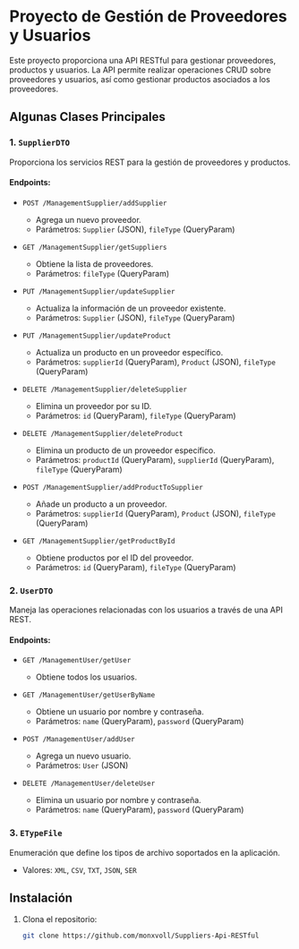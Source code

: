 # Proyecto de Gestión de Proveedores y Usuarios

Este proyecto proporciona una API RESTful para gestionar proveedores, productos y usuarios. La API permite realizar operaciones CRUD sobre proveedores y usuarios, así como gestionar productos asociados a los proveedores.

## Algunas Clases Principales

### 1. `SupplierDTO`
Proporciona los servicios REST para la gestión de proveedores y productos.

#### Endpoints:
- `POST /ManagementSupplier/addSupplier`
  - Agrega un nuevo proveedor.
  - Parámetros: `Supplier` (JSON), `fileType` (QueryParam)

- `GET /ManagementSupplier/getSuppliers`
  - Obtiene la lista de proveedores.
  - Parámetros: `fileType` (QueryParam)

- `PUT /ManagementSupplier/updateSupplier`
  - Actualiza la información de un proveedor existente.
  - Parámetros: `Supplier` (JSON), `fileType` (QueryParam)

- `PUT /ManagementSupplier/updateProduct`
  - Actualiza un producto en un proveedor específico.
  - Parámetros: `supplierId` (QueryParam), `Product` (JSON), `fileType` (QueryParam)

- `DELETE /ManagementSupplier/deleteSupplier`
  - Elimina un proveedor por su ID.
  - Parámetros: `id` (QueryParam), `fileType` (QueryParam)

- `DELETE /ManagementSupplier/deleteProduct`
  - Elimina un producto de un proveedor específico.
  - Parámetros: `productId` (QueryParam), `supplierId` (QueryParam), `fileType` (QueryParam)

- `POST /ManagementSupplier/addProductToSupplier`
  - Añade un producto a un proveedor.
  - Parámetros: `supplierId` (QueryParam), `Product` (JSON), `fileType` (QueryParam)

- `GET /ManagementSupplier/getProductById`
  - Obtiene productos por el ID del proveedor.
  - Parámetros: `id` (QueryParam), `fileType` (QueryParam)

### 2. `UserDTO`
Maneja las operaciones relacionadas con los usuarios a través de una API REST.

#### Endpoints:
- `GET /ManagementUser/getUser`
  - Obtiene todos los usuarios.

- `GET /ManagementUser/getUserByName`
  - Obtiene un usuario por nombre y contraseña.
  - Parámetros: `name` (QueryParam), `password` (QueryParam)

- `POST /ManagementUser/addUser`
  - Agrega un nuevo usuario.
  - Parámetros: `User` (JSON)

- `DELETE /ManagementUser/deleteUser`
  - Elimina un usuario por nombre y contraseña.
  - Parámetros: `name` (QueryParam), `password` (QueryParam)

### 3. `ETypeFile`
Enumeración que define los tipos de archivo soportados en la aplicación.
- Valores: `XML`, `CSV`, `TXT`, `JSON`, `SER`

## Instalación

1. Clona el repositorio:
   ```bash
   git clone https://github.com/monxvoll/Suppliers-Api-RESTful
